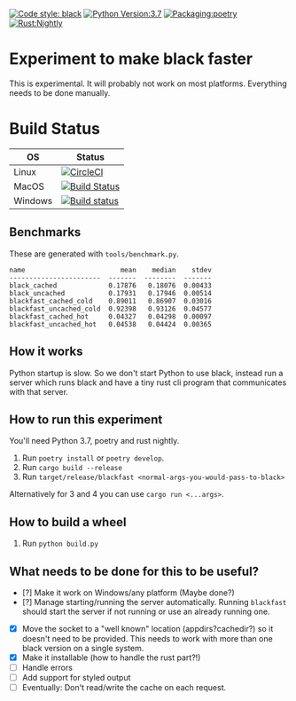 [![Code style: black](https://img.shields.io/badge/code%20style-black-000000.svg)](https://github.com/ambv/black)
[![Python Version:3.7](https://img.shields.io/badge/Python-3.7-brightgreen.svg)](https://www.python.org/)
[![Packaging:poetry](https://img.shields.io/badge/Packaging-poetry-brightgreen.svg)](https://poetry.eustace.io/)
[![Rust:Nightly](https://img.shields.io/badge/Rust-Nightly-brightgreen.svg)](https://www.rust-lang.org/)

# Experiment to make black faster

This is experimental. It will probably not work on most platforms. Everything needs to be done manually.

# Build Status

| OS | Status |
| --- | --- |
| Linux | [![CircleCI](https://circleci.com/gh/ojii/blackfast.svg?style=svg)](https://circleci.com/gh/ojii/blackfast) |
| MacOS | [![Build Status](https://travis-ci.com/ojii/blackfast.svg?branch=master)](https://travis-ci.com/ojii/blackfast) |
| Windows | [![Build status](https://ci.appveyor.com/api/projects/status/0wedeehfetvi7fef/branch/master?svg=true)](https://ci.appveyor.com/project/ojii/blackfast/branch/master) |

## Benchmarks

These are generated with `tools/benchmark.py`. 


```text
name                        mean    median    stdev
-----------------------  -------  --------  -------
black_cached             0.17876   0.18076  0.00433
black_uncached           0.17931   0.17946  0.00514
blackfast_cached_cold    0.89011   0.86907  0.03016
blackfast_uncached_cold  0.92398   0.93126  0.04577
blackfast_cached_hot     0.04327   0.04298  0.00097
blackfast_uncached_hot   0.04538   0.04424  0.00365
```

## How it works

Python startup is slow. So we don't start Python to use black, instead run a server which runs black and have a tiny rust cli program that communicates with that server.

## How to run this experiment

You'll need Python 3.7, poetry and rust nightly.

1. Run `poetry install` or `poetry develop`.
3. Run `cargo build --release`
4. Run `target/release/blackfast <normal-args-you-would-pass-to-black>`

Alternatively for 3 and 4 you can use `cargo run <...args>`.

## How to build a wheel

1. Run `python build.py`

## What needs to be done for this to be useful?

- [?] Make it work on Windows/any platform (Maybe done?)
- [?] Manage starting/running the server automatically. Running `blackfast` should start the server if not running or use an already running one. 
- [x] Move the socket to a "well known" location (appdirs?cachedir?) so it doesn't need to be provided. This needs to work with more than one black version on a single system.
- [x] Make it installable (how to handle the rust part?!)
- [ ] Handle errors
- [ ] Add support for styled output
- [ ] Eventually: Don't read/write the cache on each request.
